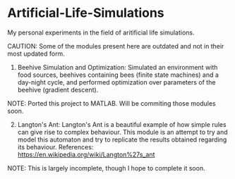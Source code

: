 # Artificial-Life-Simulations

My personal experiments in the field of aritificial life simulations. 

CAUTION: Some of the modules present here are outdated and not in their most updated form.

1. Beehive Simulation and Optimization: Simulated an environment with food sources, beehives containing bees (finite state machines) and a day-night cycle, and performed optimization over parameters of the beehive (gradient descent).

NOTE: Ported this project to MATLAB. Will be commiting those modules soon.

2. Langton's Ant: Langton's Ant is a beautiful example of how simple rules can give rise to complex behaviour. This module is an attempt to try and model this automaton and try to replicate the results obtained regarding its behaviour.
References: https://en.wikipedia.org/wiki/Langton%27s_ant

NOTE: This is largely incomplete, though I hope to complete it soon.

